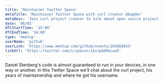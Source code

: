 ```yaml
---
title: 'Maintainer Twitter Space'
metaTitle: 'Maintainer Twitter Space with curl creator @bagder'
metaDesc: 'Join curl project creator to talk about open source project maintainership'
date: '06/02'
UTCStartTime: '15:00'
UTCEndTime: '16:00'
type: 'meetup'
userName: 'github'
userLink: 'https://www.meetup.com/github/events/285868853'
linkUrl: 'https://twitter.com/i/spaces/1kvJpAEMaLwxE'
---
```

Daniel Stenberg's code is almost guaranteed to run in your devices, in one way or another. In this Twitter Space we'll chat about the curl project, his years of maintainership and where he got his username. 


